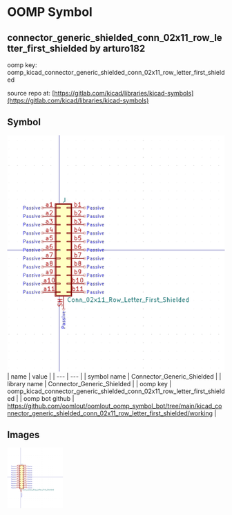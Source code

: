 # OOMP Symbol  
## connector_generic_shielded_conn_02x11_row_letter_first_shielded  by arturo182  
  
oomp key: oomp_kicad_connector_generic_shielded_conn_02x11_row_letter_first_shielded  
  
source repo at: [https://gitlab.com/kicad/libraries/kicad-symbols](https://gitlab.com/kicad/libraries/kicad-symbols)  
## Symbol  
  
[![working.png](working_600.png)](working.png)  
| name | value | 
| --- | --- | 
| symbol name | Connector_Generic_Shielded | 
| library name | Connector_Generic_Shielded | 
| oomp key | oomp_kicad_connector_generic_shielded_conn_02x11_row_letter_first_shielded | 
| oomp bot github | https://github.com/oomlout/oomlout_oomp_symbol_bot/tree/main/kicad_connector_generic_shielded_conn_02x11_row_letter_first_shielded/working | 
## Images  
  
[![working.png](working_140.png)](working.png)  

